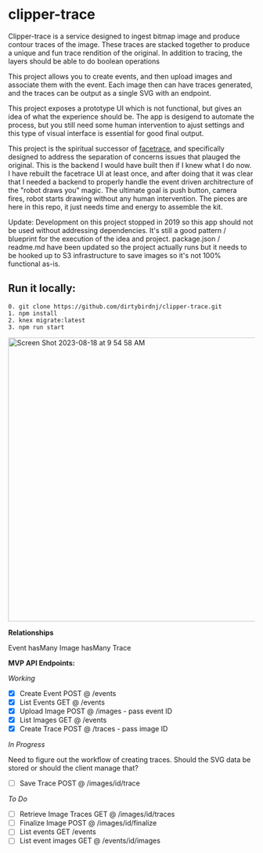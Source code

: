 # clipper-trace


Clipper-trace is a service designed to ingest bitmap image and produce contour traces of the image. These traces are stacked together to produce a unique and fun trace rendition of the original. In addition to tracing, the layers should be able to do boolean operations

This project allows you to create events, and then upload images and associate them with the event. Each image then can have traces generated, and the traces can be output as a single SVG with an endpoint.

This project exposes a prototype UI which is not functional, but gives an idea of what the experience should be. The app is desigend to automate the process, but you still need some human intervention to ajust settings and this type of visual interface is essential for good final output.

This project is the spiritual successor of [facetrace](https://github.com/dirtybirdnj/facetrace), and specifically designed to address the separation of concerns issues that plauged the original. This is the backend I would have built then if I knew what I do now. I have rebuilt the facetrace UI at least once, and after doing that it was clear that I needed a backend to properly handle the event driven architrecture of the "robot draws you" magic. The ultimate goal is push button, camera fires, robot starts drawing without any human intervention. The pieces are here in this repo, it just needs time and energy to assemble the kit.

Update: Development on this project stopped in 2019 so this app should not be used without addressing dependencies. It's still a good pattern / blueprint for the execution of the idea and project. package.json / readme.md have been updated so the project actually runs but it needs to be hooked up to S3 infrastructure to save images so it's not 100% functional as-is.

## Run it locally:

```
0. git clone https://github.com/dirtybirdnj/clipper-trace.git
1. npm install
2. knex migrate:latest
3. npm run start
```
<img width="579" alt="Screen Shot 2023-08-18 at 9 54 58 AM" src="https://github.com/dirtybirdnj/clipper-trace/assets/419961/2c65f8c7-ce40-472c-848d-1c202061d064">

**Relationships**

Event hasMany Image hasMany Trace

**MVP API Endpoints:**

*Working*

- [x] Create Event POST @ /events
- [x] List Events GET @ /events
- [x] Upload Image POST @ /images - pass event ID
- [x] List Images GET @ /events
- [x] Create Trace POST @ /traces - pass image ID

*In Progress*

Need to figure out the workflow of creating traces. Should the SVG data be stored or should the client manage that?
- [ ] Save Trace POST @ /images/id/trace

*To Do*

- [ ] Retrieve Image Traces GET @ /images/id/traces
- [ ] Finalize Image POST @ /images/id/finalize
- [ ] List events GET /events
- [ ] List event images GET @ /events/id/images
